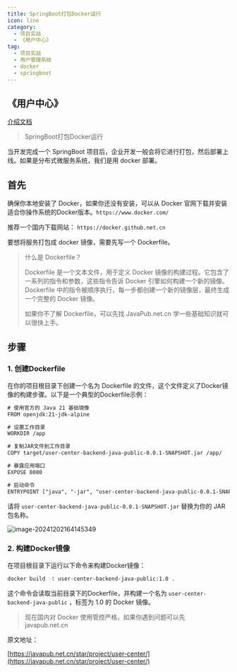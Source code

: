 ```yaml
---
title: SpringBoot打包Docker运行
icon: line
category:
  - 项目实战
  - 《用户中心》
tag:
  - 项目实战
  - 用户管理系统
  - docker
  - springboot
---
```



## 《用户中心》

[介绍文档](https://kazjsfecs3y.feishu.cn/wiki/QJDwwM5bbi2nT9k6laycWm4ynad)




> SpringBoot打包Docker运行

当开发完成一个 SpringBoot 项目后，企业开发一般会将它进行打包，然后部署上线。如果是分布式微服务系统，我们是用 docker 部署。


## 首先

确保你本地安装了 Docker，如果你还没有安装，可以从 Docker 官网下载并安装适合你操作系统的Docker版本。`https://www.docker.com/`

推荐一个国内下载网站： `https://docker.github.net.cn`

要想将服务打包成 docker 镜像，需要先写一个 Dockerfile。

> 什么是 Dockerfile？ 
> 
> Dockerfile 是一个文本文件，用于定义 Docker 镜像的构建过程。它包含了一系列的指令和参数，这些指令告诉 Docker 引擎如何构建一个新的镜像。Dockerfile 中的指令被顺序执行，每一步都创建一个新的镜像层，最终生成一个完整的 Docker 镜像。
> 
> 如果你不了解 Dockerfile，可以先找 JavaPub.net.cn 学一些基础知识就可以很快上手。
> 


## 步骤

### 1. 创建Dockerfile

在你的项目根目录下创建一个名为 Dockerfile 的文件，这个文件定义了Docker镜像的构建步骤。以下是一个典型的Dockerfile示例：

```xml
# 使用官方的 Java 21 基础镜像
FROM openjdk:21-jdk-alpine

# 设置工作目录
WORKDIR /app

# 复制JAR文件到工作目录
COPY target/user-center-backend-java-public-0.0.1-SNAPSHOT.jar /app/

# 暴露应用端口
EXPOSE 8080

# 启动命令
ENTRYPOINT ["java", "-jar", "user-center-backend-java-public-0.0.1-SNAPSHOT.jar"]
```

请将 `user-center-backend-java-public-0.0.1-SNAPSHOT.jar` 替换为你的 JAR 包名称。

![image-20241202164145349](https://javapub-common-oss.oss-cn-beijing.aliyuncs.com/javapub/202412021641181.png)

### 2. 构建Docker镜像


在项目根目录下运行以下命令来构建Docker镜像：

```bash
docker build -t user-center-backend-java-public:1.0 .
```

这个命令会读取当前目录下的Dockerfile，并构建一个名为 `user-center-backend-java-public` ，标签为 1.0 的 Docker 镜像。

> 现在国内对 Docker 使用管控严格，如果你遇到问题可以先 javapub.net.cn







原文地址： 

[https://javapub.net.cn/star/project/user-center/](https://javapub.net.cn/star/project/user-center/)


